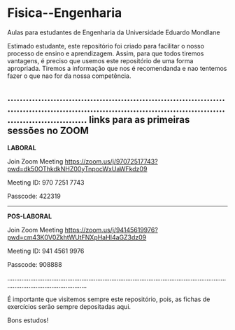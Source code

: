 # Fisica--Engenharia
Aulas para estudantes de Engenharia da Universidade Eduardo Mondlane

Estimado estudante, este repositório foi criado para facilitar o nosso processo de ensino e aprendizagem. Assim, para que todos tiremos vantagens, é preciso que usemos este repositório de uma forma apropriada. Tiremos a informação que nos é recomendanda e nao tentemos fazer o que nao for da nossa competência.

........................................................................................................................................................................
**links para  as primeiras sessões no ZOOM**
-----------------------------------------------------------------------------------------------------------------------------------------------------------------------

**LABORAL**

Join Zoom Meeting
https://zoom.us/j/97072517743?pwd=dk50OThkdkNHZ00yTnpocWxUaWFkdz09

Meeting ID: 970 7251 7743

Passcode: 422319

---------------------------------------------------------------------------------------------------------------------------------------------------------------------------

**POS-LABORAL**

Join Zoom Meeting
https://zoom.us/j/94145619976?pwd=cm43K0V0ZkhtWUtFNXpHaHI4aGZ3dz09

Meeting ID: 941 4561 9976

Passcode: 908888

.........................................................................................................................................................................

É importante que visitemos sempre este repositório, pois,  as fichas de exercícios serão sempre depositadas aqui.


Bons estudos!

